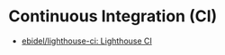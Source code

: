 
# Continuous Integration (CI)
- [ebidel/lighthouse-ci: Lighthouse CI](https://github.com/ebidel/lighthouse-ci)